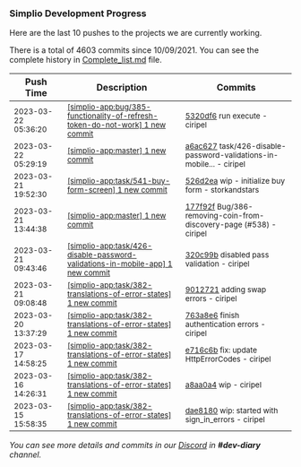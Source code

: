 
### Simplio Development Progress

Here are the last 10 pushes to the projects we are currently working.

There is a total of 4603 commits since 10/09/2021. You can see the complete history in
 [Complete_list.md](Complete_list.md) file.

| Push Time | Description | Commits |
| --- | --- | --- |
| <sub>2023-03-22 05:36:20</sub> | <sub>[[simplio-app:bug/385\-functionality\-of\-refresh\-token\-do\-not\-work] 1 new commit](https://github.com/SimplioOfficial/simplio-app/commit/5320df60445edeb58081f676f22fe12625917f9d)</sub> | <sub>[5320df6](https://github.com/SimplioOfficial/simplio-app/commit/5320df60445edeb58081f676f22fe12625917f9d) run execute - ciripel</sub> |
| <sub>2023-03-22 05:29:19</sub> | <sub>[[simplio-app:master] 1 new commit](https://github.com/SimplioOfficial/simplio-app/commit/a6ac627f404c0c426104124e15f936b006280aed)</sub> | <sub>[a6ac627](https://github.com/SimplioOfficial/simplio-app/commit/a6ac627f404c0c426104124e15f936b006280aed) task/426-disable-password-validations-in-mobile... - ciripel</sub> |
| <sub>2023-03-21 19:52:30</sub> | <sub>[[simplio-app:task/541\-buy\-form\-screen] 1 new commit](https://github.com/SimplioOfficial/simplio-app/commit/526d2eac061b82dd082adf23156c83d6743ac6b3)</sub> | <sub>[526d2ea](https://github.com/SimplioOfficial/simplio-app/commit/526d2eac061b82dd082adf23156c83d6743ac6b3) wip - initialize buy form - storkandstars</sub> |
| <sub>2023-03-21 13:44:38</sub> | <sub>[[simplio-app:master] 1 new commit](https://github.com/SimplioOfficial/simplio-app/commit/177f92f6605a21e1b54c298d4c824cf84dfdf100)</sub> | <sub>[177f92f](https://github.com/SimplioOfficial/simplio-app/commit/177f92f6605a21e1b54c298d4c824cf84dfdf100) Bug/386-removing-coin-from-discovery-page (#538) - ciripel</sub> |
| <sub>2023-03-21 09:43:46</sub> | <sub>[[simplio-app:task/426\-disable\-password\-validations\-in\-mobile\-app] 1 new commit](https://github.com/SimplioOfficial/simplio-app/commit/320c99b16bc538da7ca0a9b4a6a69c9e4e7454c0)</sub> | <sub>[320c99b](https://github.com/SimplioOfficial/simplio-app/commit/320c99b16bc538da7ca0a9b4a6a69c9e4e7454c0) disabled pass validation - ciripel</sub> |
| <sub>2023-03-21 09:08:48</sub> | <sub>[[simplio-app:task/382\-translations\-of\-error\-states] 1 new commit](https://github.com/SimplioOfficial/simplio-app/commit/90127213af8ae3f4223ed2b38f33d884d37ab2e6)</sub> | <sub>[9012721](https://github.com/SimplioOfficial/simplio-app/commit/90127213af8ae3f4223ed2b38f33d884d37ab2e6) adding swap errors - ciripel</sub> |
| <sub>2023-03-20 13:37:29</sub> | <sub>[[simplio-app:task/382\-translations\-of\-error\-states] 1 new commit](https://github.com/SimplioOfficial/simplio-app/commit/763a8e6905c3a2f0fb5c0f968f5f2d7abb8eada5)</sub> | <sub>[763a8e6](https://github.com/SimplioOfficial/simplio-app/commit/763a8e6905c3a2f0fb5c0f968f5f2d7abb8eada5) finish authentication errors - ciripel</sub> |
| <sub>2023-03-17 14:58:25</sub> | <sub>[[simplio-app:task/382\-translations\-of\-error\-states] 1 new commit](https://github.com/SimplioOfficial/simplio-app/commit/e716c6bd8f019061cf720619fd170069cc8a44e7)</sub> | <sub>[e716c6b](https://github.com/SimplioOfficial/simplio-app/commit/e716c6bd8f019061cf720619fd170069cc8a44e7) fix: update HttpErrorCodes - ciripel</sub> |
| <sub>2023-03-16 14:26:31</sub> | <sub>[[simplio-app:task/382\-translations\-of\-error\-states] 1 new commit](https://github.com/SimplioOfficial/simplio-app/commit/a8aa0a4039f60d72950770f339cb1d690ceeded1)</sub> | <sub>[a8aa0a4](https://github.com/SimplioOfficial/simplio-app/commit/a8aa0a4039f60d72950770f339cb1d690ceeded1) wip - ciripel</sub> |
| <sub>2023-03-15 15:58:35</sub> | <sub>[[simplio-app:task/382\-translations\-of\-error\-states] 1 new commit](https://github.com/SimplioOfficial/simplio-app/commit/dae8180366b979dd3e26c0217b50aa1439227817)</sub> | <sub>[dae8180](https://github.com/SimplioOfficial/simplio-app/commit/dae8180366b979dd3e26c0217b50aa1439227817) wip: started with sign_in_errors - ciripel</sub> |

_You can see more details and commits in our [Discord](https://discord.gg/aKhjuwZmdP) in **#dev-diary** channel._
